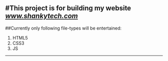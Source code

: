 #This project is for building my website    
*www.shankytech.com*
-----
##Currently only following file-types will be entertained:
1. HTML5
2. CSS3
3. JS
---

